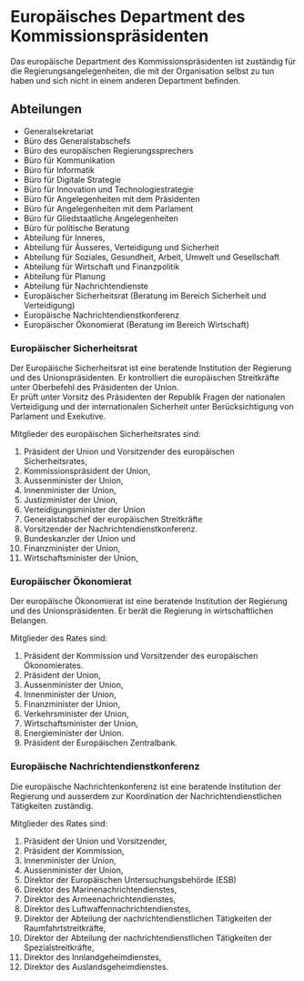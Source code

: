 # Europäisches Department des Kommissionspräsidenten
Das europäische Department des Kommissionspräsidenten ist zuständig für die Regierungsangelegenheiten, die mit der Organisation selbst zu tun haben und sich nicht in einem anderen Department befinden.   

## Abteilungen

* Generalsekretariat
* Büro des Generalstabschefs
* Büro des europäischen Regierungssprechers
* Büro für Kommunikation
* Büro für Informatik
* Büro für Digitale Strategie
* Büro für Innovation und Technologiestrategie
* Büro für Angelegenheiten mit dem Präsidenten
* Büro für Angelegenheiten mit dem Parlament
* Büro für Gliedstaatliche Angelegenheiten
* Büro für politische Beratung
* Abteilung für Inneres,
* Abteilung für Äusseres, Verteidigung und Sicherheit
* Abteilung für Soziales, Gesundheit, Arbeit, Umwelt und Gesellschaft
* Abteilung für Wirtschaft und Finanzpolitik
* Abteilung für Planung
* Abteilung für Nachrichtendienste
* Europäischer Sicherheitsrat (Beratung im Bereich Sicherheit und Verteidigung)
* Europäische Nachrichtendienstkonferenz
* Europäischer Ökonomierat (Beratung im Bereich Wirtschaft)

### Europäischer Sicherheitsrat

Der Europäische Sicherheitsrat ist eine beratende Institution der Regierung und des Unionspräsidenten. Er kontrolliert die europäischen Streitkräfte unter Oberbefehl des Präsidenten der Union.  
Er prüft unter Vorsitz des Präsidenten der Republik Fragen der nationalen Verteidigung und der internationalen Sicherheit unter Berücksichtigung von Parlament und Exekutive.  

Mitglieder des europäischen Sicherheitsrates sind:
1. Präsident der Union und Vorsitzender des europäischen Sicherheitsrates,
2. Kommissionspräsident der Union,
3. Aussenminister der Union,
4. Innenminister der Union, 
5. Justizminister der Union,
6. Verteidigungsminister der Union
7. Generalstabschef der europäischen Streitkräfte
8. Vorsitzender der Nachrichtendienstkonferenz.
9.  Bundeskanzler der Union und
10. Finanzminister der Union,
11. Wirtschaftsminister der Union,

### Europäischer Ökonomierat

Der europäische Ökonomierat ist eine beratende Institution der Regierung und des Unionspräsidenten. Er berät die Regierung in wirtschaftlichen Belangen.

Mitglieder des Rates sind:
1.  Präsident der Kommission und Vorsitzender des europäischen Ökonomierates.
2.  Präsident der Union,
3.  Aussenminister der Union,
4.  Innenminister der Union,
5.  Finanzminister der Union,
6.  Verkehrsminister der Union,
7.  Wirtschaftsminister der Union,
8.  Energieminister der Union.
9.  Präsident der Europäischen Zentralbank.

### Europäische Nachrichtendienstkonferenz

Die europäische Nachrichtenkonferenz ist eine beratende Institution der Regierung und ausserdem zur Koordination der Nachrichtendienstlichen Tätigkeiten zuständig.  

Mitglieder des Rates sind:
1. Präsident der Union und Vorsitzender,
2. Präsident der Kommission,
3. Innenminister der Union,
4. Aussenminister der Union,
5. Direktor der Europäischen Untersuchungsbehörde (ESB)
6. Direktor des Marinenachrichtendienstes,
7. Direktor des Armeenachrichtendienstes,
8. Direktor des Luftwaffennachrichtendienstes,
9. Direktor der Abteilung der nachrichtendienstlichen Tätigkeiten der Raumfahrtstreitkräfte,
10. Direktor der Abteilung der nachrichtendienstlichen Tätigkeiten der Spezialstreitkräfte,
11. Direktor des Innlandgeheimdienstes,
12. Direktor des Auslandsgeheimdienstes.

